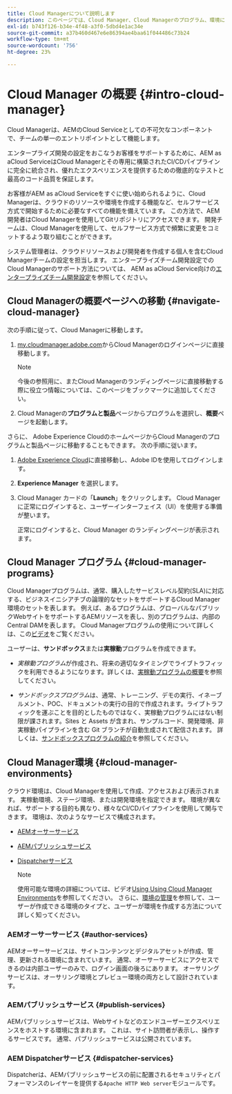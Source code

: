 ```yaml
---
title: Cloud Managerについて説明します
description: このページでは、Cloud Manager、Cloud Managerのプログラム、環境について説明します。
exl-id: b743f126-b34e-4f48-a3f0-5dbd4e1ac34e
source-git-commit: a37b460d467e6e86394ae4baa61f044486c73b24
workflow-type: tm+mt
source-wordcount: '756'
ht-degree: 23%

---
```


# Cloud Manager の概要 {#intro-cloud-manager}

Cloud Managerは、AEMのCloud Serviceとしての不可欠なコンポーネントで、チームの単一のエントリポイントとして機能します。

エンタープライズ開発の設定をおこなうお客様をサポートするために、AEM as aCloud ServiceはCloud Managerとその専用に構築されたCI/CDパイプラインに完全に統合され、優れたエクスペリエンスを提供するための徹底的なテストと最高のコード品質を保証します。

お客様がAEM as aCloud Serviceをすぐに使い始められるように、Cloud Managerは、クラウドのリソースや環境を作成する機能など、セルフサービス方式で開始するために必要なすべての機能を備えています。 この方法で、AEM開発者はCloud Managerを使用してGitリポジトリにアクセスできます。 開発チームは、Cloud Managerを使用して、セルフサービス方式で頻繁に変更をコミットするよう取り組むことができます。

システム管理者は、クラウドリソースおよび開発者を作成する個人を含むCloud Managerチームの設定を担当します。 エンタープライズチーム開発設定でのCloud Managerのサポート方法については、 AEM as aCloud Service向けの[エンタープライズチーム開発設定](/help/implementing/cloud-manager/enterprise-team-dev-setup.md)を参照してください。

## Cloud Managerの概要ページへの移動 {#navigate-cloud-manager}

次の手順に従って、Cloud Managerに移動します。

1. [my.cloudmanager.adobe.com](https://my.cloudmanager.adobe.com/)からCloud Managerのログインページに直接移動します。

   >[!NOTE]
   >今後の参照用に、またCloud Managerのランディングページに直接移動する際に役立つ情報については、このページをブックマークに追加してください。

1. Cloud Managerの&#x200B;**プログラムと製品**&#x200B;ページからプログラムを選択し、**概要**&#x200B;ページを起動します。

さらに、 Adobe Experience CloudのホームページからCloud Managerのプログラムと製品ページに移動することもできます。 次の手順に従います。

1. [Adobe Experience Cloud](https://experience.adobe.com/#/@foundationinternal/home)に直接移動し、Adobe IDを使用してログインします。

1. **Experience Manager** を選択します。

1. Cloud Manager カードの「**Launch**」をクリックします。
Cloud Manager に正常にログインすると、ユーザーインターフェイス（UI）を使用する準備が整います。

   正常にログインすると、Cloud Manager のランディングページが表示されます。

## Cloud Manager プログラム {#cloud-manager-programs}

Cloud Managerプログラムは、通常、購入したサービスレベル契約(SLA)に対応する、ビジネスイニシアチブの論理的なセットをサポートするCloud Manager環境のセットを表します。 例えば、あるプログラムは、グローバルなパブリックWebサイトをサポートするAEMリソースを表し、別のプログラムは、内部のCentral DAMを表します。 Cloud Managerプログラムの使用について詳しくは、この[ビデオ](https://experienceleague.adobe.com/docs/experience-manager-learn/cloud-service/cloud-manager/programs.html?lang=en)をご覧ください。

ユーザーは、**サンドボックス**&#x200B;または&#x200B;**実稼動**&#x200B;プログラムを作成できます。

* *実稼動プログラム*&#x200B;が作成され、将来の適切なタイミングでライブトラフィックを利用できるようになります。詳しくは、[実稼動プログラムの概要](https://experienceleague.adobe.com/docs/experience-manager-cloud-service/implementing/using-cloud-manager/production-programs/introduction-production-programs.html?lang=en)を参照してください。

* *サンドボックスプログラム*は、通常、トレーニング、デモの実行、イネーブルメント、POC、ドキュメントの実行の目的で作成されます。ライブトラフィックを運ぶことを目的としたものではなく、実稼動プログラムにはない制限が課されます。Sites と Assets が含まれ、サンプルコード、開発環境、非実稼動パイプラインを含む Git ブランチが自動生成されて配信されます。
詳しくは、[サンドボックスプログラムの紹介](https://experienceleague.adobe.com/docs/experience-manager-cloud-service/implementing/using-cloud-manager/sandbox-programs/introduction-sandbox-programs.html?lang=en)を参照してください。

## Cloud Manager環境 {#cloud-manager-environments}

クラウド環境は、Cloud Managerを使用して作成、アクセスおよび表示されます。 実稼動環境、ステージ環境、または開発環境を指定できます。 環境が異なれば、サポートする目的も異なり、様々なCI/CDパイプラインを使用して関与できます。 環境は、次のようなサービスで構成されます。

* [AEMオーサーサービス](#author-services)
* [AEMパブリッシュサービス](#publish-services)
* [Dispatcherサービス](#dispatcher-services)

   >[!NOTE]
   > 使用可能な環境の詳細については、ビデオ[Using Using Cloud Manager Environments](https://experienceleague.adobe.com/docs/experience-manager-learn/cloud-service/cloud-manager/environments.html?lang=ja#cloud-manager)を参照してください。 さらに、[環境の管理](https://experienceleague.adobe.com/docs/experience-manager-cloud-service/implementing/using-cloud-manager/manage-environments.html?lang=ja)を参照して、ユーザーが作成できる環境のタイプと、ユーザーが環境を作成する方法について詳しく知ってください。

### AEMオーサーサービス {#author-services}

AEMオーサーサービスは、サイトコンテンツとデジタルアセットが作成、管理、更新される環境に含まれています。 通常、オーサーサービスにアクセスできるのは内部ユーザーのみで、ログイン画面の後ろにあります。 オーサリングサービスは、オーサリング環境とプレビュー環境の両方として設計されています。

### AEMパブリッシュサービス {#publish-services}

AEMパブリッシュサービスは、Webサイトなどのエンドユーザーエクスペリエンスをホストする環境に含まれます。 これは、サイト訪問者が表示し、操作するサービスです。 通常、パブリッシュサービスは公開されています。

### AEM Dispatcherサービス {#dispatcher-services}

Dispatcherは、AEMパブリッシュサービスの前に配置されるセキュリティとパフォーマンスのレイヤーを提供する`Apache HTTP Web server`モジュールです。
